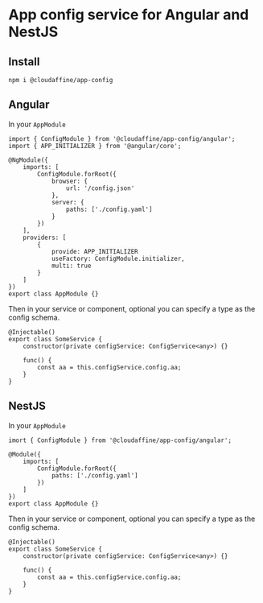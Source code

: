 # App config service for Angular and NestJS

## Install

```
npm i @cloudaffine/app-config
```

## Angular

In your `AppModule`
```
import { ConfigModule } from '@cloudaffine/app-config/angular';
import { APP_INITIALIZER } from '@angular/core';

@NgModule({
    imports: [
        ConfigModule.forRoot({
            browser: {
                url: '/config.json'
            },
            server: {
                paths: ['./config.yaml']
            }
        })
    ],
    providers: [
        {
            provide: APP_INITIALIZER
            useFactory: ConfigModule.initializer,
            multi: true
        }
    ]
})
export class AppModule {}
```

Then in your service or component, optional you can specify a type as the config schema.

```
@Injectable()
export class SomeService {
    constructor(private configService: ConfigService<any>) {}

    func() {
        const aa = this.configService.config.aa;
    }
}
```

## NestJS

In your `AppModule`
```
imort { ConfigModule } from '@cloudaffine/app-config/angular';

@Module({
    imports: [
        ConfigModule.forRoot({
            paths: ['./config.yaml']
        })
    ]
})
export class AppModule {}
```

Then in your service or component, optional you can specify a type as the config schema.

```
@Injectable()
export class SomeService {
    constructor(private configService: ConfigService<any>) {}

    func() {
        const aa = this.configService.config.aa;
    }
}
```


